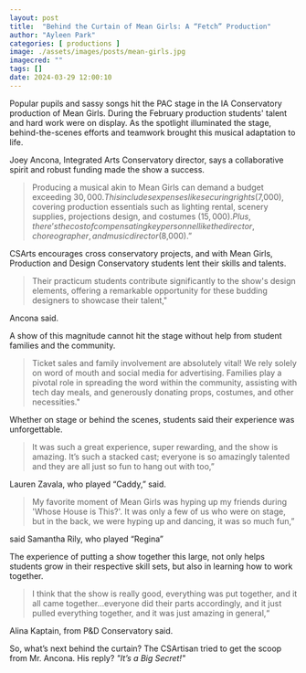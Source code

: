 ```yaml
---
layout: post
title:  "Behind the Curtain of Mean Girls: A “Fetch” Production"
author: "Ayleen Park"
categories: [ productions ]
image: ./assets/images/posts/mean-girls.jpg
imagecred: ""
tags: []
date: 2024-03-29 12:00:10
---
```

Popular pupils and sassy songs hit the PAC stage in the IA Conservatory production of Mean Girls. During the February production students' talent and hard work were on display. As the spotlight illuminated the stage, behind-the-scenes efforts and teamwork brought this musical adaptation to life. 

Joey Ancona, Integrated Arts Conservatory director, says a collaborative spirit and robust funding made the show a success. 

> Producing a musical akin to Mean Girls can demand a budget exceeding $30,000. This includes expenses like securing rights ($7,000), covering production essentials such as lighting rental, scenery supplies, projections design, and costumes ($15,000). Plus, there’s the cost of compensating key personnel like the director, choreographer, and music director ($8,000).”

CSArts encourages cross conservatory projects, and with Mean Girls, Production and Design Conservatory students lent their skills and talents. 

> Their practicum students contribute significantly to the show's design elements, offering a remarkable opportunity for these budding designers to showcase their talent," 

Ancona said.

A show of this magnitude cannot hit the stage without  help from student families and the community. 

> Ticket sales and family involvement are absolutely vital! We rely solely on word of mouth and social media for advertising. Families play a pivotal role in spreading the word within the community, assisting with tech day meals, and generously donating props, costumes, and other necessities."

Whether on stage or behind the scenes, students said their experience was unforgettable. 

> It was such a great experience, super rewarding, and the show is amazing. It’s such a stacked cast; everyone is so amazingly talented and they are all just so fun to hang out with too,” 

Lauren Zavala, who played “Caddy,” said.

> My favorite moment of Mean Girls was hyping up my friends during 'Whose House is This?'. It was only a few of us who were on stage, but in the back, we were hyping up and dancing, it was so much fun,” 

said Samantha Rily, who played “Regina”

The experience of putting a show together this large, not only helps students grow in their respective skill sets, but also in learning how to work together. 

> I think that the show is really good, everything was put together, and it all came together…everyone did their parts accordingly, and it just pulled everything together, and it was just amazing in general,“ 

Alina Kaptain, from P&D Conservatory said. 

So, what’s next behind the curtain? The CSArtisan tried to get the scoop from Mr. Ancona. His reply? *"It’s a Big Secret!"*